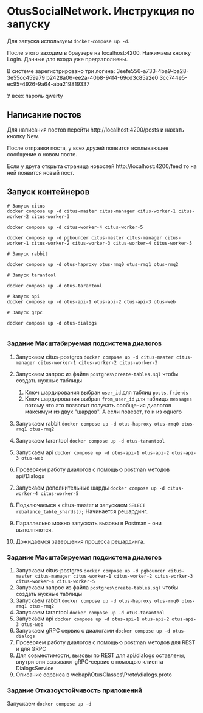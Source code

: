 # OtusSocialNetwork. Инструкция по запуску

Для запуска используем `docker-compose up -d`.

После этого заходим в браузере на localhost:4200.
Нажимаем кнопку Login. Данные для входа уже предзаполнены.

В системе зарегистрировано три логина:
3eefe556-a733-4ba9-ba28-3e55cc459a79
b2428a06-ee2a-40b8-94f4-69cd3c85a2e0
3cc744e5-ec95-4926-9a64-aba219819337

У всех пароль qwerty

## Написание постов

Для написания постов перейти http://localhost:4200/posts и нажать кнопку New.

После отправки поста, у всех друзей появится всплывающее сообщение о новом посте.

Если у друга открыта страница новостей http://localhost:4200/feed то на ней появится новый пост.

## Запуск контейнеров

```
# Запуск citus
docker compose up -d citus-master citus-manager citus-worker-1 citus-worker-2 citus-worker-3

docker compose up -d citus-worker-4 citus-worker-5

docker compose up -d pgbouncer citus-master citus-manager citus-worker-1 citus-worker-2 citus-worker-3 citus-worker-4 citus-worker-5

# Запуск rabbit

docker compose up -d otus-haproxy otus-rmq0 otus-rmq1 otus-rmq2

# Запуск tarantool

docker compose up -d otus-tarantool

# Запуск api
docker compose up -d otus-api-1 otus-api-2 otus-api-3 otus-web

# Запуск grpc

docker compose up -d otus-dialogs


```

### Задание Масштабируемая подсистема диалогов

1. Запускаем citus-postgres `docker compose up -d citus-master citus-manager citus-worker-1 citus-worker-2 citus-worker-3`
2. Запускаем запрос из файла `postgres\create-tables.sql` чтобы создать нужные таблицы
   1. Ключ шардирования выбран `user_id` для таблиц `posts`, `friends`
   2. Ключ шардирования выбран `from_user_id` для таблицы `messages` потому что это позволит получать сообщения диалогов максимум из двух "шардов". А если повезет, то и из одного

3. Запускаем rabbit `docker compose up -d otus-haproxy otus-rmq0 otus-rmq1 otus-rmq2`
4. Запускаем tarantool `docker compose up -d otus-tarantool`
5. Запускаем api `docker compose up -d otus-api-1 otus-api-2 otus-api-3 otus-web`
6. Проверяем работу диалогов с помощью postman методов api/Dialogs
7. Запускаем дополнительные шарды `docker compose up -d citus-worker-4 citus-worker-5`
8. Подключаемся к citus-master и запускаем `SELECT rebalance_table_shards();` Начинается решардинг.
9. Параллельно можно запускать вызовы в Postman - они выполняются.
10. Дожидаемся завершения процесса решардинга.

### Задание Масштабируемая подсистема диалогов

1. Запускаем citus-postgres `docker compose up -d pgbouncer citus-master citus-manager citus-worker-1 citus-worker-2 citus-worker-3 citus-worker-4 citus-worker-5`
2. Запускаем запрос из файла `postgres\create-tables.sql` чтобы создать нужные таблицы
3. Запускаем rabbit `docker compose up -d otus-haproxy otus-rmq0 otus-rmq1 otus-rmq2`
4. Запускаем tarantool `docker compose up -d otus-tarantool`
5. Запускаем api `docker compose up -d otus-api-1 otus-api-2 otus-api-3 otus-web`
6. Запускаем gRPC сервис с диалогами `docker compose up -d otus-dialogs`
7. Проверяем работу диалогов с помощью postman методов для REST и для GRPC
8. Для совместимости, вызовы по REST для api/dialogs оставлены, внутри они вызывают gRPC-сервис с помощью клиента DialogsService
9. Описание сервиса в webapi\OtusClasses\Proto\dialogs.proto


### Задание Отказоустойчивость приложений

Запускаем `docker compose up -d`